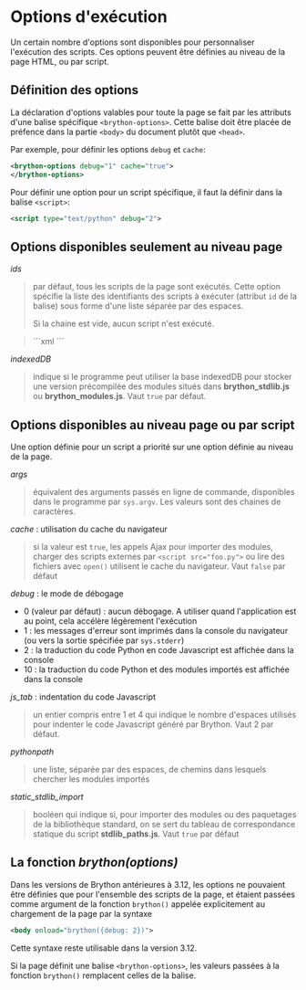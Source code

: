 Options d'exécution
===================

Un certain nombre d'options sont disponibles pour personnaliser l'exécution
des scripts. Ces options peuvent être définies au niveau de la page HTML, ou
par script.

Définition des options
----------------------

La déclaration d'options valables pour toute la page se fait par les attributs
d'une balise spécifique `<brython-options>`. Cette balise doit être placée de
préfence dans la partie `<body>` du document plutôt que `<head>`.

Par exemple, pour définir les options `debug` et `cache`:

```xml
<brython-options debug="1" cache="true">
</brython-options>
```

Pour définir une option pour un script spécifique, il faut la définir dans la
balise `<script>`:

```xml
<script type="text/python" debug="2">
```

Options disponibles seulement au niveau page
--------------------------------------------

*ids*

> par défaut, tous les scripts de la page sont exécutés. Cette option
> spécifie la liste des identifiants des scripts à exécuter (attribut `id` de la
> balise) sous forme d'une liste séparée par des espaces.
>
> Si la chaine est vide, aucun script n'est exécuté.

<blockquote>
```xml
<brython-options ids="scriptA scriptB"></brython-options>
```
</blockquote>

*indexedDB*

> indique si le programme peut utiliser la base indexedDB pour
> stocker une version précompilée des modules situés dans __brython_stdlib.js__
> ou __brython_modules.js__. Vaut `true` par défaut.

Options disponibles au niveau page ou par script
------------------------------------------------

Une option définie pour un script a priorité sur une option définie au niveau
de la page.

*args*

> équivalent des arguments passés en ligne de commande, disponibles dans le
> programme par `sys.argv`. Les valeurs sont des chaines de caractères.

*cache* : utilisation du cache du navigateur

> si la valeur est `true`, les appels Ajax pour importer des
> modules, charger des scripts externes par `<script src="foo.py">` ou lire
> des fichiers avec `open()` utilisent le cache du navigateur. Vaut `false`
> par défaut

*debug* : le mode de débogage

- 0 (valeur par défaut) : aucun débogage. A utiliser quand l'application est
  au point, cela accélère légèrement l'exécution
- 1 : les messages d'erreur sont imprimés dans la console du navigateur (ou
  vers la sortie spécifiée par `sys.stderr`)
- 2 : la traduction du code Python en code Javascript est affichée dans la
  console
- 10 : la traduction du code Python et des modules importés est affichée dans
  la console

*js_tab* : indentation du code Javascript

> un entier compris entre 1 et 4 qui indique le nombre d'espaces utilisés pour
> indenter le code Javascript généré par Brython. Vaut 2 par défaut.

*pythonpath*

> une liste, séparée par des espaces, de chemins dans lesquels chercher les
> modules importés

*static\_stdlib\_import*

> booléen qui indique si, pour importer des modules
> ou des paquetages de la bibliothèque standard, on se sert du tableau de
> correspondance statique du script __stdlib\_paths.js__. Vaut `true` par
> défaut

La fonction <i>brython(options)</i>
-----------------------------------

Dans les versions de Brython antérieures à 3.12, les options ne pouvaient
être définies que pour l'ensemble des scripts de la page, et étaient passées
comme argument de la fonction `brython()` appelée explicitement au
chargement de la page par la syntaxe

```xml
<body onload="brython({debug: 2})">
```

Cette syntaxe reste utilisable dans la version 3.12.

Si la page définit une balise `<brython-options>`, les valeurs passées à la
fonction `brython()` remplacent celles de la balise.
